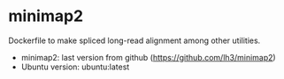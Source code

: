 # minimap2
Dockerfile to make spliced long-read alignment among other utilities.

- minimap2: last version from github (https://github.com/lh3/minimap2)
- Ubuntu version: ubuntu:latest
